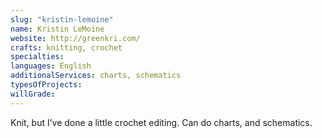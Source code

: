 ```yaml
---
slug: "kristin-lemoine"
name: Kristin LeMoine
website: http://greenkri.com/
crafts: knitting, crochet
specialties:
languages: English
additionalServices: charts, schematics
typesOfProjects:
willGrade:
---
```


Knit, but I’ve done a little crochet editing. Can do charts, and schematics.
